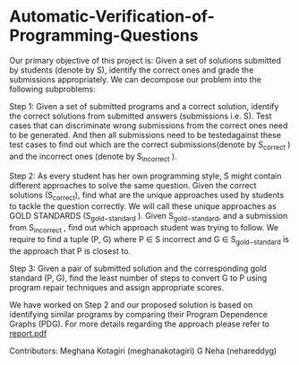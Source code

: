 # Automatic-Verification-of-Programming-Questions

Our primary objective of this project is: Given a set of solutions submitted by students (denote by S), identify the correct ones and grade the submissions appropriately. We can decompose our problem into the following subproblems:

Step 1: Given a set of submitted programs and a correct solution, identify the correct solutions from submitted answers (submissions i.e. S). Test cases that can discriminate wrong submissions from the correct ones
need to be generated. And then all submissions need to be testedagainst these test cases to find out which are the correct submissions(denote by S<sub>correct</sub> ) and the incorrect ones (denote by S<sub>incorrect</sub> ).

Step 2: As every student has her own programming style, S might contain different approaches to solve the same question. Given the correct solutions (S<sub>correct</sub>), find what are the unique approaches used by students to tackle the question correctly. We will call these unique approaches as GOLD STANDARDS (S<sub>gold−standard</sub> ).
Given S<sub>gold−standard</sub>, and a submission from S<sub>incorrect</sub> , find out which approach student was trying to follow. We require to find a tuple (P, G) where P ∈ S incorrect and G ∈ S<sub>gold−standard</sub> is the approach that
P is closest to.

Step 3: Given a pair of submitted solution and the corresponding gold standard (P, G), find the least number of steps to convert G to P using program repair techniques and assign appropriate scores.

We have worked on Step 2 and our proposed solution is based on identifying similar programs by comparing their Program Dependence Graphs (PDG). For more details regarding the approach please refer to [report.pdf](https://github.com/meghanakotagiri/Automatic-Verification-of-Programming-Questions/blob/master/report.pdf)

Contributors:
Meghana Kotagiri (meghanakotagiri)
G Neha (nehareddyg)
